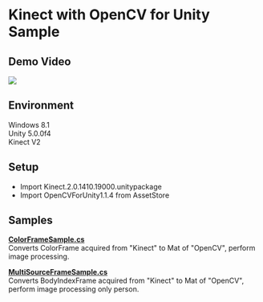 Kinect with OpenCV for Unity Sample
====================

Demo Video
-----
[![](http://img.youtube.com/vi/_dvsSo8rzA8/0.jpg)](https://www.youtube.com/watch?v=_dvsSo8rzA8)

Environment
-----
Windows 8.1  
Unity 5.0.0f4  
Kinect V2

Setup
-----
* Import Kinect.2.0.1410.19000.unitypackage  
* Import OpenCVForUnity1.1.4 from AssetStore


Samples
-----
**[ColorFrameSample.cs](ColorFrameSample.cs)**  
Converts ColorFrame acquired from "Kinect" to Mat of "OpenCV", perform image processing.

**[MultiSourceFrameSample.cs](MultiSourceFrameSample.cs)**  
Converts BodyIndexFrame acquired from "Kinect" to Mat of "OpenCV", perform image processing only person.



